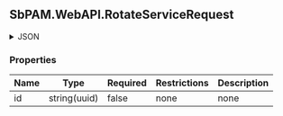 
<h2 id="tocS_SbPAM.WebAPI.RotateServiceRequest">SbPAM.WebAPI.RotateServiceRequest</h2>

<a id="schemasbpam.webapi.rotateservicerequest"></a>
<a id="schema_SbPAM.WebAPI.RotateServiceRequest"></a>
<a id="tocSsbpam.webapi.rotateservicerequest"></a>
<a id="tocssbpam.webapi.rotateservicerequest"></a>

<details><summary>JSON</summary>


```json
{
  "id": "497f6eca-6276-4993-bfeb-53cbbbba6f08"
}

```


</details>

### Properties

|Name|Type|Required|Restrictions|Description|
|---|---|---|---|---|
|id|string(uuid)|false|none|none|


